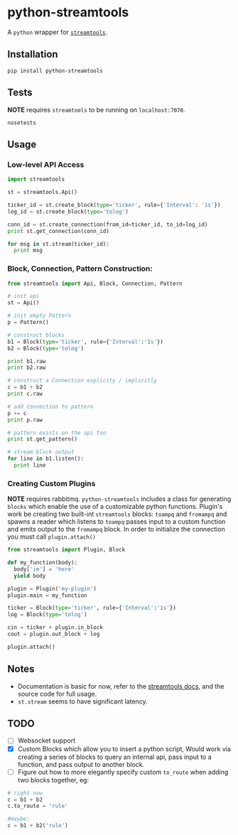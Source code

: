 python-streamtools
==================

A `python` wrapper for [`streamtools`](http://nytlabs.github.io/streamtools).

## Installation
```
pip install python-streamtools
```

## Tests
**NOTE** requires `streamtools` to be running on `localhost:7070`.
```
nosetests
```

## Usage 

### Low-level API Access
```python
import streamtools 

st = streamtools.Api()

ticker_id = st.create_block(type='ticker', rule={'Interval': '1s'})
log_id = st.create_block(type='tolog')

conn_id = st.create_connection(from_id=ticker_id, to_id=log_id)
print st.get_connection(conn_id)

for msg in st.stream(ticker_id):
  print msg
```

### Block, Connection, Pattern Construction:

```python
from streamtools import Api, Block, Connection, Pattern 

# init api
st = Api()

# init empty Pattern
p = Pattern()

# construct blocks
b1 = Block(type='ticker', rule={'Interval':'1s'})
b2 = Block(type='tolog')

print b1.raw
print b2.raw

# construct a Connection explicity / implicitly
c = b1 + b2
print c.raw

# add connection to pattern
p += c
print p.raw

# pattern exists on the api too
print st.get_pattern()

# stream block output
for line in b1.listen():
  print line
```

### Creating Custom Plugins
**NOTE** requires rabbitmq.
`python-streamtools` includes a class for generating `blocks` which enable the use of a customizable python functions.  Plugin's work be creating two built-int `streamtools` blocks: `toampq` and `fromampq` and spawns a reader which listens to `toampq` passes input to a custom function and emits output to the `fromampq` block. In order to initialize the connection you must call `plugin.attach()`
```python
from streamtools import Plugin, Block 

def my_function(body):
  body['im'] = 'here'
  yield body

plugin = Plugin('my-plugin')
plugin.main = my_function 

ticker = Block(type='ticker', rule={'Interval':'1s'})
log = Block(type='tolog')

cin = ticker + plugin.in_block
cout = plugin.out_block + log 

plugin.attach()
```

## Notes
* Documentation is basic for now, refer to the [streamtools docs](http://nytlabs.github.io/streamtools/docs/), and the source code for full usage.
* `st.stream` seems to have significant latency.

## TODO

- [ ] Websocket support
- [x] Custom Blocks which allow you to insert a python script, Would work via creating a series of blocks to query an internal api, pass input to a function, and pass output to another block.
- [ ] Figure out how to more elegantly specify custom `to_route` when adding two blocks together, eg:

```python
# right now 
c = b1 + b2 
c.to_route = 'rule'

#maybe:
c = b1 + b2('rule')
```
